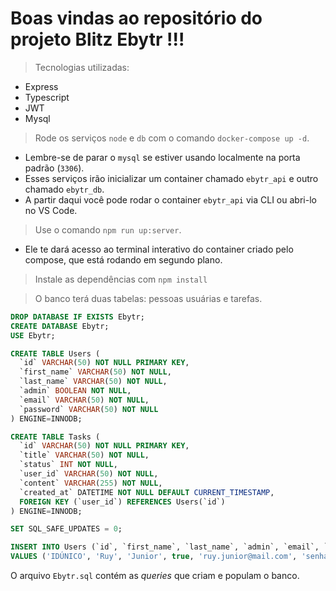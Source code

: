 # Boas vindas ao repositório do projeto Blitz Ebytr !!!

> Tecnologias utilizadas:
- Express
- Typescript
- JWT
- Mysql

> Rode os serviços `node` e `db` com o comando `docker-compose up -d`.
- Lembre-se de parar o `mysql` se estiver usando localmente na porta padrão (`3306`).
- Esses serviços irão inicializar um container chamado `ebytr_api` e outro chamado `ebytr_db`.
- A partir daqui você pode rodar o container `ebytr_api` via CLI ou abri-lo no VS Code.

> Use o comando `npm run up:server`.
- Ele te dará acesso ao terminal interativo do container criado pelo compose, que está rodando em segundo plano.

> Instale as dependências com `npm install`

> O banco terá duas tabelas: pessoas usuárias e tarefas.

```sql
DROP DATABASE IF EXISTS Ebytr;
CREATE DATABASE Ebytr;
USE Ebytr;

CREATE TABLE Users (
  `id` VARCHAR(50) NOT NULL PRIMARY KEY,
  `first_name` VARCHAR(50) NOT NULL,
  `last_name` VARCHAR(50) NOT NULL,
  `admin` BOOLEAN NOT NULL,
  `email` VARCHAR(50) NOT NULL,
  `password` VARCHAR(50) NOT NULL
) ENGINE=INNODB;

CREATE TABLE Tasks (
  `id` VARCHAR(50) NOT NULL PRIMARY KEY,
  `title` VARCHAR(50) NOT NULL,
  `status` INT NOT NULL,
  `user_id` VARCHAR(50) NOT NULL,
  `content` VARCHAR(255) NOT NULL,
  `created_at` DATETIME NOT NULL DEFAULT CURRENT_TIMESTAMP, 
  FOREIGN KEY (`user_id`) REFERENCES Users(`id`)
) ENGINE=INNODB;

SET SQL_SAFE_UPDATES = 0;

INSERT INTO Users (`id`, `first_name`, `last_name`, `admin`, `email`, `password`)
VALUES ('IDÚNICO', 'Ruy', 'Junior', true, 'ruy.junior@mail.com', 'senhapadrao');
```
O arquivo `Ebytr.sql` contém as _queries_ que criam e populam o banco.
